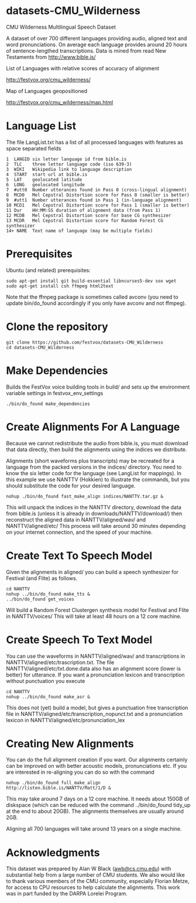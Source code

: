 # datasets-CMU_Wilderness
CMU Wilderness Multilingual Speech Dataset

A dataset of over 700 different languages providing audio, aligned
text and word pronunciations.  On average each language provides
around 20 hours of sentence-lengthed transcriptions.  Data is mined
from read New Testaments from http://www.bible.is/

List of Languages with relative scores of accuracy of alignment

http://festvox.org/cmu_wilderness/

Map of Languages geopositioned

http://festvox.org/cmu_wilderness/map.html

# Language List

The file LangList.txt has a list of all processed languages with
features as space separated fields

    1  LANGID six letter language id from bible.is
    2  TLC    three letter language code (iso 639-3)
    3  WIKI   Wikipedia link to language description
    4  START  start url at bible.is
    5  LAT    geolocated latitude
    6  LONG   geolocated longitude
    7  #utt0  Number utterances found in Pass 0 (cross-lingual alignment)
    8  MCD0   Mel Cepstral Distortion score for Pass 0 (smaller is better)
    9  #utt1  Number utterances found in Pass 1 (in-language alignment)
    10 MCD1   Mel Cepstral Distortion score for Pass 1 (smaller is better)
    11 Dur    HH:MM:SS duration of alignment data (from Pass 1)
    12 MCDB   Mel Cepstral Distortion score for base CG synthesizer
    13 MCDR   Mel Cepstral Distortion score for Random Forest CG synthesizer
    14+ NAME  Text name of language (may be multiple fields)
    
# Prerequisites

Ubuntu (and related) prerequisites:

    sudo apt-get install git build-essential libncurses5-dev sox wget
    sudo apt-get install csh ffmpeg html2text

Note that the ffmpeg package is sometimes called avconv (you need
to update bin/do_found accordingly if you only have avconv and not
ffmpeg).

# Clone the repository

    git clone https://github.com/festvox/datasets-CMU_Wilderness
    cd datasets-CMU_Wilderness

# Make Dependencies

Builds the FestVox voice building tools in build/ and sets up the
environment variable settings in festvox_env_settings

    ./bin/do_found make_dependencies

# Create Alignments For A Language

Because we cannot redistribute the audio from bible.is, you must
download that data directly, then build the alignments using the
indices we distribute.

Alignments (short waveforms plus transcripts) may be recreated for
a language from the packed versions in the indices/ directory.  You
need to know the six letter code for the language (see LangList for
mappings).  In this example we use NANTTV (Hokkien) to illustrate the
commands, but you should substitute the code for your desired language.

    nohup ./bin/do_found fast_make_align indices/NANTTV.tar.gz &

This will unpack the indices in the NANTTV directory, download the
data from bible.is (unless it is already in
downloads/NANTTV/download/) then reconstruct the aligned data in
NANTTV/aligned/wav/ and NANTTV/aligned/etc/ This process will take
around 30 minutes depending on your internet connection, and the
speed of your machine.

# Create Text To Speech Model

Given the alignments in aligned/ you can build a speech synthesizer
for Festival (and Flite) as follows.

    cd NANTTV
    nohup ../bin/do_found make_tts &
    ../bin/do_found get_voices

Will build a Random Forest Clustergen synthesis model for Festival
and Flite in NANTTV/voices/ This will take at least 48 hours on a 12
core machine.

# Create Speech To Text Model

You can use the waveforms in NANTTV/aligned/wav/ and transcriptions in
NANTTV/aligned/etc/trascription.txt.  The file NANTTV/aligned/etc/txt.done.data
also has an alignment score (lower is better) for utterance.  If you want
a pronunciation lexicon and transcription without punctuation you execute

    cd NANTTV
    nohup ../bin/do_found make_asr &

This does not (yet) build a model, but gives a punctuation free transcription
file in NANTTV/aligned/etc/transcription_nopunct.txt and a pronunciation
lexicon in NANTTV/aligned/etc/pronunciation_lex

# Creating New Alignments

You can do the full alignment creation if you want.  Our alignments
certainly can be improved on with better acoustic models,
pronunciations etc.  If you are interested in re-aligning you can do so
with the command

    nohup ./bin/do_found full_make_align http://listen.bible.is/NANTTV/Matt/1/D &

This may take around 7 days on a 12 core machine.  It needs about 150GB of
diskspace (which can be reduced with the command ../bin/do_found tidy_up at the
end to about 20GB).  The alignments themselves are usually around 2GB.

Aligning all 700 languages will take around 13 years on a single machine.

# Acknowledgments

This dataset was prepared by Alan W Black (awb@cs.cmu.edu) with substantial
help from a large number of CMU students.  We also would like to thank
various members of the CMU community, especially Florian Metze, for access
to CPU resources to help calculate the alignments.  This work was in part
funded by the DARPA Lorelei Program.







